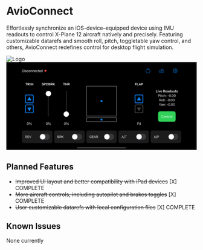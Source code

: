 # AvioConnect
Effortlessly synchronize an iOS-device–equipped device using IMU readouts to control X-Plane 12 aircraft natively and precisely. Featuring customizable datarefs and smooth roll, pitch, toggletable yaw control, and others, AvioConnect redefines control for desktop flight simulation.

![Logo](avioconnect-logo.png)
![Example](avioconnect.png)

## Planned Features
- ~~Improved UI layout and better compatibility with iPad devices~~ [X] COMPLETE
- ~~More aircraft controls, including autopilot and brakes toggles~~ [X] COMPLETE
- ~~User customizable datarefs with local configuration files~~ [X] COMPLETE

## Known Issues
None currently
